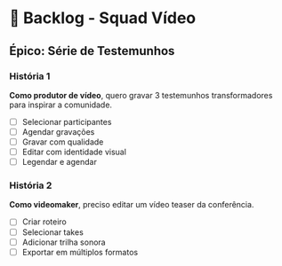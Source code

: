 # 🎥 Backlog - Squad Vídeo

## Épico: Série de Testemunhos

### História 1
**Como produtor de vídeo**, quero gravar 3 testemunhos transformadores para inspirar a comunidade.

- [ ] Selecionar participantes
- [ ] Agendar gravações
- [ ] Gravar com qualidade
- [ ] Editar com identidade visual
- [ ] Legendar e agendar

### História 2
**Como videomaker**, preciso editar um vídeo teaser da conferência.

- [ ] Criar roteiro
- [ ] Selecionar takes
- [ ] Adicionar trilha sonora
- [ ] Exportar em múltiplos formatos